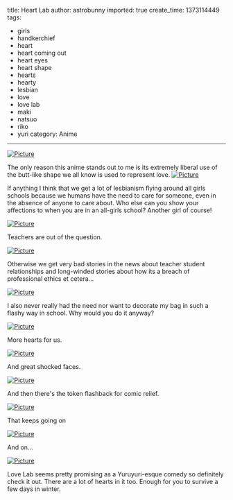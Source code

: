 title: Heart Lab
author: astrobunny
imported: true
create_time: 1373114449
tags:
- girls
- handkerchief
- heart
- heart coming out
- heart eyes
- heart shape
- hearts
- hearty
- lesbian
- love
- love lab
- maki
- natsuo
- riko
- yuri
category: Anime
---
 [![](wp-uploads/2013/07/wpid-Commie-Love-Lab-01-708F7A56_11-500x281.jpg "Picture")](/images/wp-uploads/2013/07/wpid-Commie-Love-Lab-01-708F7A56_11.jpg)  
  
The only reason this anime stands out to me is its extremely liberal use of the butt-like shape we all know is used to represent love.<!--more--> [![](wp-uploads/2013/07/wpid-Commie-Love-Lab-01-708F7A56_0-500x281.jpg "Picture")](/images/wp-uploads/2013/07/wpid-Commie-Love-Lab-01-708F7A56_0.jpg)  
  
If anything I think that we get a lot of lesbianism flying around all girls schools because we humans have the need to care for someone, even in the absence of anyone to care about. Who else can you show your affections to when you are in an all-girls school? Another girl of course!  
  
 [![](wp-uploads/2013/07/wpid-Commie-Love-Lab-01-708F7A56_1-500x281.jpg "Picture")](/images/wp-uploads/2013/07/wpid-Commie-Love-Lab-01-708F7A56_1.jpg)  
  
Teachers are out of the question.  
  
 [![](wp-uploads/2013/07/wpid-Commie-Love-Lab-01-708F7A56_2-500x281.jpg "Picture")](/images/wp-uploads/2013/07/wpid-Commie-Love-Lab-01-708F7A56_2.jpg)  
  
Otherwise we get very bad stories in the news about teacher student relationships and long-winded stories about how its a breach of professional ethics et cetera...  
  
 [![](wp-uploads/2013/07/wpid-Commie-Love-Lab-01-708F7A56_3-500x281.jpg "Picture")](/images/wp-uploads/2013/07/wpid-Commie-Love-Lab-01-708F7A56_3.jpg)  
  
I also never really had the need nor want to decorate my bag in such a flashy way in school. Why would you do it anyway?  
  
 [![](wp-uploads/2013/07/wpid-Commie-Love-Lab-01-708F7A56_5-500x281.jpg "Picture")](/images/wp-uploads/2013/07/wpid-Commie-Love-Lab-01-708F7A56_5.jpg)  
  
More hearts for us.  
  
 [![](wp-uploads/2013/07/wpid-Commie-Love-Lab-01-708F7A56_6-500x281.jpg "Picture")](/images/wp-uploads/2013/07/wpid-Commie-Love-Lab-01-708F7A56_6.jpg)  
  
And great shocked faces.  
  
 [![](wp-uploads/2013/07/wpid-Commie-Love-Lab-01-708F7A56_8-500x281.jpg "Picture")](/images/wp-uploads/2013/07/wpid-Commie-Love-Lab-01-708F7A56_8.jpg)  
  
And then there's the token flashback for comic relief.  
  
 [![](wp-uploads/2013/07/wpid-Commie-Love-Lab-01-708F7A56_9-500x281.jpg "Picture")](/images/wp-uploads/2013/07/wpid-Commie-Love-Lab-01-708F7A56_9.jpg)  
  
That keeps going on  
  
 [![](wp-uploads/2013/07/wpid-Commie-Love-Lab-01-708F7A56_10-500x281.jpg "Picture")](/images/wp-uploads/2013/07/wpid-Commie-Love-Lab-01-708F7A56_10.jpg)  
  
And on...  
  
 [![](wp-uploads/2013/07/wpid-Commie-Love-Lab-01-708F7A56_12-500x281.jpg "Picture")](/images/wp-uploads/2013/07/wpid-Commie-Love-Lab-01-708F7A56_12.jpg)  
  
Love Lab seems pretty promising as a Yuruyuri-esque comedy so definitely check it out. There are a lot of hearts in it too. Enough for you to survive a few days in winter.